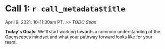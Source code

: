 # Call 1: `r call_metadata$title`
April 9, 2021. 10-11:30am PT. *>> TODO Sean* 

**Today's Goals:** We'll start working towards a common understanding of the Openscapes mindset and what your pathway forward looks like for your team. 
